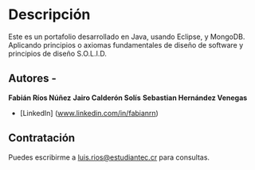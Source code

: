 # Descripción

Este es un portafolio desarrollado en Java, usando Eclipse, y MongoDB. Aplicando principios o axiomas fundamentales de diseño de software y principios de diseño S.O.L.I.D.

## Autores -
**Fabián Ríos Núñez**
**Jairo Calderón Solís**
**Sebastian Hernández Venegas**

* [LinkedIn] (www.linkedin.com/in/fabianrn)

## Contratación
Puedes escribirme a luis.rios@estudiantec.cr para consultas.

